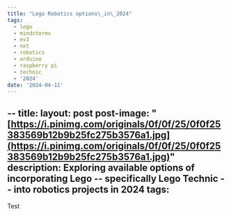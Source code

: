 ```yaml
---
title: "Lego Robotics options\_in\_2024"
tags:
  - lego
  - mindstorms
  - ev3
  - nxt
  - robotics
  - arduino
  - raspberry pi
  - technic
  - '2024'
date: '2024-04-11'
---
```

## \-- title: layout: post post-image: "[https://i.pinimg.com/originals/0f/0f/25/0f0f25383569b12b9b25fc275b3576a1.jpg](https://i.pinimg.com/originals/0f/0f/25/0f0f25383569b12b9b25fc275b3576a1.jpg)" description: Exploring available options of incorporating Lego -- specifically Lego Technic -- into robotics projects in 2024 tags:

Test
